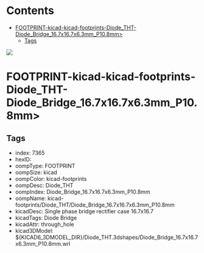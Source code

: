 



Contents
========

* [FOOTPRINT-kicad-kicad-footprints-Diode_THT-Diode_Bridge_16.7x16.7x6.3mm_P10.8mm>](#footprint-kicad-kicad-footprints-diode_tht-diode_bridge_167x167x63mm_p108mm)
	* [Tags](#tags)
  
![][im]
# FOOTPRINT-kicad-kicad-footprints-Diode_THT-Diode_Bridge_16.7x16.7x6.3mm_P10.8mm>

## Tags

- index: 7365
- hexID: 
- oompType: FOOTPRINT
- oompSize: kicad
- oompColor: kicad-footprints
- oompDesc: Diode_THT
- oompIndex: Diode_Bridge_16.7x16.7x6.3mm_P10.8mm
- oompName: kicad-footprints/Diode_THT/Diode_Bridge_16.7x16.7x6.3mm_P10.8mm
- kicadDesc: Single phase bridge rectifier case 16.7x16.7
- kicadTags: Diode Bridge
- kicadAttr: through_hole
- kicad3DModel: ${KICAD6_3DMODEL_DIR}/Diode_THT.3dshapes/Diode_Bridge_16.7x16.7x6.3mm_P10.8mm.wrl



[im]: image.png
